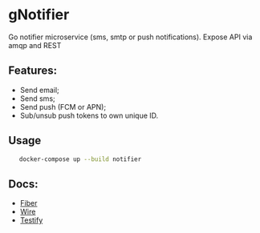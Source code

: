 # gNotifier
Go notifier microservice (sms, smtp or push notifications). Expose API via amqp and REST

## Features:
- Send email;
- Send sms;
- Send push (FCM or APN);
- Sub/unsub push tokens to own unique ID.

## Usage

```bash
   docker-compose up --build notifier
```

## Docs:

- [Fiber](https://gofiber.io/)
- [Wire](https://github.com/google/wire)
- [Testify](https://github.com/stretchr/testify)
